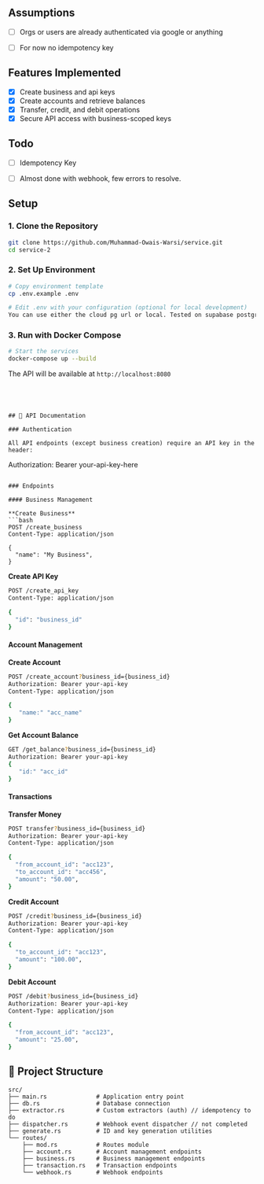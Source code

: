 
## Assumptions
- [ ] Orgs or users are already authenticated via google or anything
- [ ] For now no idempotency key


## Features Implemented

- [x] Create business and api keys
- [x] Create accounts and retrieve balances
- [x] Transfer, credit, and debit operations
- [x] Secure API access with business-scoped keys

## Todo
- [ ] Idempotency Key
- [ ] Almost done with webhook, few errors to resolve.


## Setup

### 1. Clone the Repository

```bash
git clone https://github.com/Muhammad-Owais-Warsi/service.git
cd service-2
```

### 2. Set Up Environment

```bash
# Copy environment template
cp .env.example .env

# Edit .env with your configuration (optional for local development)
You can use either the cloud pg url or local. Tested on supabase postgres
```

### 3. Run with Docker Compose

```bash
# Start the services
docker-compose up --build

```

The API will be available at `http://localhost:8080`


```




## 🔑 API Documentation

### Authentication

All API endpoints (except business creation) require an API key in the header:

```
Authorization: Bearer your-api-key-here
```

### Endpoints

#### Business Management

**Create Business**
```bash
POST /create_business
Content-Type: application/json

{
  "name": "My Business",
}
```

**Create API Key**
```bash
POST /create_api_key
Content-Type: application/json

{
  "id": "business_id"
}
```

#### Account Management

**Create Account**
```bash
POST /create_account?business_id={business_id}
Authorization: Bearer your-api-key
Content-Type: application/json

{
   "name:" "acc_name"
}
```

**Get Account Balance**
```bash
GET /get_balance?business_id={business_id}
Authorization: Bearer your-api-key
{
   "id:" "acc_id"
}
```

#### Transactions

**Transfer Money**
```bash
POST transfer?business_id={business_id}
Authorization: Bearer your-api-key
Content-Type: application/json

{
  "from_account_id": "acc123",
  "to_account_id": "acc456",
  "amount": "50.00",
}
```

**Credit Account**
```bash
POST /credit?business_id={business_id}
Authorization: Bearer your-api-key
Content-Type: application/json

{
  "to_account_id": "acc123",
  "amount": "100.00",
}
```

**Debit Account**
```bash
POST /debit?business_id={business_id}
Authorization: Bearer your-api-key
Content-Type: application/json

{
  "from_account_id": "acc123",
  "amount": "25.00",
}
```


## 📁 Project Structure

```
src/
├── main.rs              # Application entry point
├── db.rs                # Database connection
├── extractor.rs         # Custom extractors (auth) // idempotency to do
├── dispatcher.rs        # Webhook event dispatcher // not completed
├── generate.rs          # ID and key generation utilities
└── routes/
    ├── mod.rs           # Routes module
    ├── account.rs       # Account management endpoints
    ├── business.rs      # Business management endpoints
    ├── transaction.rs   # Transaction endpoints
    └── webhook.rs       # Webhook endpoints
```
